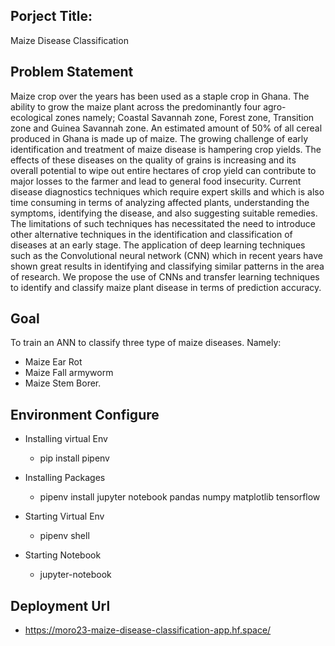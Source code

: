 ## Porject Title: 
Maize Disease Classification

## Problem Statement
Maize crop over the years has been used as a staple crop in Ghana. The ability to grow the maize plant across the predominantly four agro-ecological zones namely; Coastal Savannah zone, Forest zone, Transition zone and Guinea Savannah zone. An estimated amount of 50% of all cereal produced in Ghana is made up of maize. The growing challenge of early identification and treatment of maize disease is hampering crop yields. The effects of these diseases on the quality of grains is increasing and its overall potential to wipe out entire hectares of crop yield can contribute to major losses to the farmer and lead to general food insecurity. Current disease diagnostics techniques which require expert skills and which is also time consuming in terms of analyzing affected plants, understanding the symptoms, identifying the disease, and also suggesting suitable remedies. The limitations of such techniques has necessitated the need to introduce other alternative techniques in the identification and classification of diseases at an early stage. The application of deep learning techniques such as the Convolutional neural network (CNN) which in recent years have shown great results in identifying and classifying similar patterns in the area of research. We propose the use of CNNs and transfer learning techniques to identify and classify maize plant disease in terms of prediction accuracy. 

## Goal
To train an ANN to classify three type of maize diseases. Namely:
- Maize Ear Rot
- Maize Fall armyworm
- Maize Stem Borer.

## Environment Configure 
- Installing virtual Env
    - pip install pipenv 

- Installing Packages
    - pipenv install jupyter notebook pandas numpy matplotlib tensorflow

- Starting Virtual Env
    - pipenv shell 

- Starting Notebook
    - jupyter-notebook

## Deployment Url
 - https://moro23-maize-disease-classification-app.hf.space/
